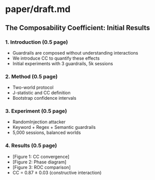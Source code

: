 # paper/draft.md

## The Composability Coefficient: Initial Results

### 1. Introduction (0.5 page)
- Guardrails are composed without understanding interactions
- We introduce CC to quantify these effects
- Initial experiments with 3 guardrails, 5k sessions

### 2. Method (0.5 page)  
- Two-world protocol
- J-statistic and CC definition
- Bootstrap confidence intervals

### 3. Experiment (0.5 page)
- RandomInjection attacker
- Keyword + Regex + Semantic guardrails
- 5,000 sessions, balanced worlds

### 4. Results (0.5 page)
- [Figure 1: CC convergence]
- [Figure 2: Phase diagram]
- [Figure 3: ROC comparison]
- CC = 0.87 ± 0.03 (constructive interaction)
